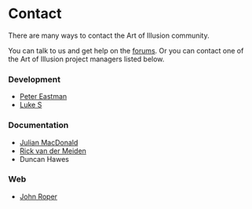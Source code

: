 # Contact

There are many ways to contact the Art of Illusion community.

You can talk to us and get help on the [forums](https://sourceforge.net/p/aoi/discussion/). Or you can contact one of the Art of Illusion project managers listed below.

### Development

* [Peter Eastman](mailto:peastman@users.sourceforge.net)
* [Luke S](mailto:ljsails@users.sourceforge.net)

### Documentation

* [Julian MacDonald](mailto:macdonaldj@users.sourceforge.net)
* [Rick van der Meiden](mailto:vdmeiden@users.sourceforge.net)
* Duncan Hawes

### Web

* [John Roper](http://jmroper.com)
